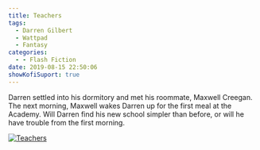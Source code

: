 ```yaml
---
title: Teachers
tags:
  - Darren Gilbert
  - Wattpad
  - Fantasy
categories:
  - - Flash Fiction
date: 2019-08-15 22:50:06
showKofiSuport: true
---
```


Darren settled into his dormitory and met his roommate, Maxwell Creegan. The next morning, Maxwell wakes Darren up for the first meal at the Academy. Will Darren find his new school simpler than before, or will he have trouble from the first morning.<!-- more -->

<div class="center">

[![Teachers](/images/covers/darrengilbert.png "Teachers")](https://www.wattpad.com/765520949-darren-gilbert-journeys-teachers)

</div>